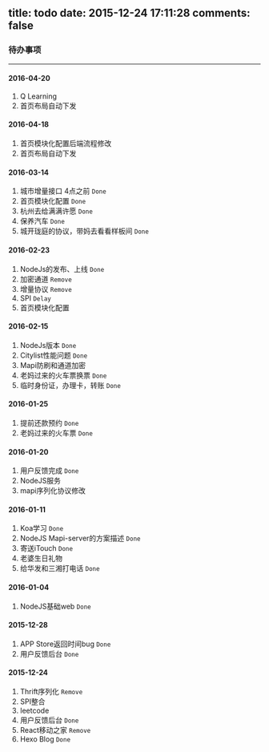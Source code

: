title: todo
date: 2015-12-24 17:11:28
comments: false
---
### 待办事项
---
#### 2016-04-20
1. Q Learning
2. 首页布局自动下发

#### 2016-04-18
1. 首页模块化配置后端流程修改
2. 首页布局自动下发

#### 2016-03-14
1. 城市增量接口 4点之前 `Done`
2. 首页模块化配置 `Done`
3. 杭州去给满满许愿 `Done`
4. 保养汽车 `Done`
5. 城开珑庭的协议，带妈去看看样板间 `Done`

#### 2016-02-23
1. NodeJs的发布、上线 `Done`
2. 加密通道 `Remove`
3. 增量协议 `Remove`
4. SPI `Delay`
5. 首页模块化配置

#### 2016-02-15
1. NodeJs版本 `Done`
2. Citylist性能问题 `Done`
3. Mapi防刷和通道加密
4. 老妈过来的火车票换票 `Done`
5. 临时身份证，办理卡，转账 `Done`

#### 2016-01-25
1. 提前还款预约 `Done`
2. 老妈过来的火车票 `Done`

#### 2016-01-20
1. 用户反馈完成 `Done`
2. NodeJS服务
3. mapi序列化协议修改

#### 2016-01-11
1. Koa学习 `Done`
2. NodeJS Mapi-server的方案描述 `Done`
3. 寄送iTouch `Done`
4. 老婆生日礼物
5. 给华发和三湘打电话 `Done`


#### 2016-01-04
1. NodeJS基础web `Done`

#### 2015-12-28
1. APP Store返回时间bug `Done`
2. 用户反馈后台 `Done`

#### 2015-12-24
1. Thrift序列化 `Remove`
2. SPI整合
3. leetcode
4. 用户反馈后台 `Done`
5. React移动之家 `Remove`
6. Hexo Blog `Done`
